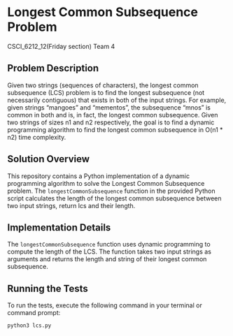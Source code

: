 # Longest Common Subsequence Problem
CSCI_6212_12(Friday section) Team 4

## Problem Description
Given two strings (sequences of characters), the longest common subsequence (LCS) problem is to find the longest subsequence (not necessarily contiguous) that exists in both of the input strings. For example, given strings “mangoes” and “mementos”, the subsequence “mnos” is common in both and is, in fact, the longest common subsequence. Given two strings of sizes n1 and n2 respectively, the goal is to find a dynamic programming algorithm to find the longest common subsequence in O(n1 * n2) time complexity.

## Solution Overview
This repository contains a Python implementation of a dynamic programming algorithm to solve the Longest Common Subsequence problem. The `longestCommonSubsequence` function in the provided Python script calculates the length of the longest common subsequence between two input strings, return lcs and their length.

## Implementation Details
The `longestCommonSubsequence` function uses dynamic programming to compute the length of the LCS. The function takes two input strings as arguments and returns the length and string of their longest common subsequence.

## Running the Tests

To run the tests, execute the following command in your terminal or command prompt:

```bash
python3 lcs.py


